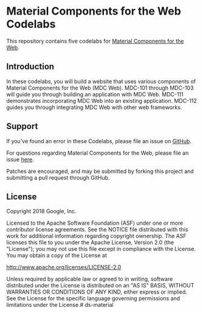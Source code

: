 # Material Components for the Web Codelabs

This repository contains five codelabs for [Material Components for the Web](https://github.com/material-components/material-components-web).

## Introduction

In these codelabs, you will build a website that uses various components of Material
Components for the Web (MDC Web). MDC-101 through MDC-103 will guide you through building an application with MDC Web. MDC-111 demonstrates incorporating MDC Web into an existing application. MDC-112 guides you through integrating MDC Web with other web frameworks.

## Support

If you've found an error in these Codelabs, please file an issue on [GitHub](https://github.com/material-components/material-components-web-codelabs/issues).

For questions regarding Material Components for the Web, please file an issue [here](https://github.com/material-components/material-components-web/issues).

Patches are encouraged, and may be submitted by forking this project and
submitting a pull request through GitHub.

## License

Copyright 2018 Google, Inc.

Licensed to the Apache Software Foundation (ASF) under one or more contributor
license agreements.  See the NOTICE file distributed with this work for
additional information regarding copyright ownership.  The ASF licenses this
file to you under the Apache License, Version 2.0 (the "License"); you may not
use this file except in compliance with the License.  You may obtain a copy of
the License at

  http://www.apache.org/licenses/LICENSE-2.0

Unless required by applicable law or agreed to in writing, software
distributed under the License is distributed on an "AS IS" BASIS, WITHOUT
WARRANTIES OR CONDITIONS OF ANY KIND, either express or implied.  See the
License for the specific language governing permissions and limitations under
the License.# ds-material
